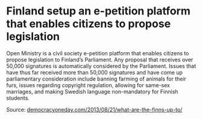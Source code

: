 # Finland setup an e-petition platform that enables citizens to propose legislation

Open Ministry is a civil society e-petition platform that enables citizens to propose legislation to Finland’s Parliament. Any proposal that receives over 50,000 signatures is automatically considered by the Parliament. Issues that have thus far received more than 50,000 signatures and have come up parliamentary consideration include banning farming of animals for their furs, issues regarding copyright regulation, allowing for same-sex marriages, and making Swedish language non-mandatory for Finnish students.

Source: [democracyoneday.com/2013/08/21/what-are-the-finns-up-to/](http://democracyoneday.com/2013/08/21/what-are-the-finns-up-to/)
